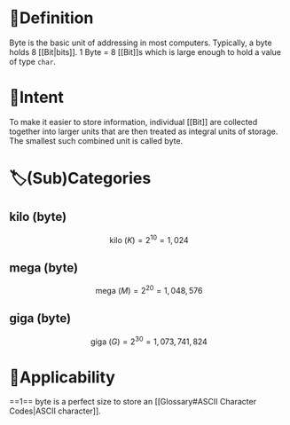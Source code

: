 # 📝Definition
Byte is the basic unit of addressing in most computers. Typically, a byte holds 8 [[Bit|bits]]. 1 Byte = 8 [[Bit]]s which is large enough to hold a value of type `char`.

# 🎯Intent
To make it easier to store information, individual [[Bit]] are collected together into larger units that are then treated as integral units of storage. The smallest such combined unit is called byte.

# 🏷(Sub)Categories
## kilo (byte)
$$
\text{kilo }(K)=2^{10}=1,024
$$

## mega (byte)
$$
\text{mega }(M) = 2^{20}=1,048,576
$$

## giga (byte)
$$
\text{giga }(G)=2^{30}=1,073,741,824
$$
    
# 🤳Applicability
==1== byte is a perfect size to store an [[Glossary#ASCII Character Codes|ASCII character]].

